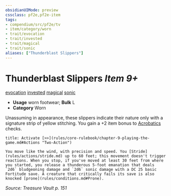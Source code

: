 ```yaml
---
obsidianUIMode: preview
cssclass: pf2e,pf2e-item
tags:
- compendium/src/pf2e/tv
- item/category/worn
- trait/evocation
- trait/invested
- trait/magical
- trait/sonic
aliases: ["Thunderblast Slippers"]
---
```

# Thunderblast Slippers *Item 9+*  
[evocation](rules/traits/evocation.md "Evocation School Trait")  [invested](rules/traits/invested.md "Invested Item Trait")  [magical](rules/traits/magical.md "Magical Item Trait")  [sonic](rules/traits/sonic.md "Sonic Energy & Element Trait")  

- **Usage** worn footwear; **Bulk** L
- **Category** Worn

Unassuming in appearance, these slippers indicate their nature only with a signature strip of yellow stitching. You gain a +2 item bonus to [Acrobatics](compendium/skills.md#Acrobatics) checks.

```ad-embed-ability
title: Activate [>>](rules/core-rulebook/chapter-9-playing-the-game.md#Actions "Two-Action")

You move like the wind, with precision and speed. You [Stride](rules/actions/stride.md) up to 60 feet; this movement doesn't trigger reactions. When you stop, if you've moved at least 30 feet from where you started, you release a thunderous 5-foot emanation that deals `2d6` bludgeoning damage and `2d6` sonic damage with a DC 25 basic Fortitude save. A creature that critically fails its save is also knocked [prone](rules/conditions.md#Prone).
```

*Source: Treasure Vault p. 151*